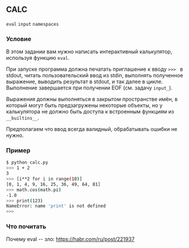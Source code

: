 ## CALC

`eval` `input` `namespaces`

### Условие

В этом задании вам нужно написать интерактивный калькулятор, используя функцию `eval`.

При запуске программа должна печатать приглашение к вводу `>>> ` в stdout, читать пользовательский ввод из stdin, выполнять полученное выражение, выводить результат в stdout, и так далее в цикле. Выполнение завершается при получении EOF (см. задачу `input_`).

Выражения должны выполняться в закрытом пространстве имён, в который могут быть предзагружены некоторые объекты, но у калькулятора не должно быть доступа к встроенным функциям из `__builtins__`.

Предполагаем что ввод всегда валидный, обрабатывать ошибки не нужно.

### Пример

```bash
$ python calc.py
>>> 1 + 2
3
>>> [i**2 for i in range(10)]
[0, 1, 4, 9, 16, 25, 36, 49, 64, 81]
>>> math.cos(math.pi)
-1.0
>>> print(123)
NameError: name 'print' is not defined
>>>
```

### Что почитать

Почему eval -- зло: https://habr.com/ru/post/221937
